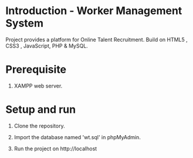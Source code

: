 # Introduction - Worker Management System
Project provides a platform for Online Talent Recruitment. Build on HTML5 , CSS3 , JavaScript, PHP & MySQL.

# Prerequisite 
1. XAMPP web server.

# Setup and run
1. Clone the repository.

2. Import the database named 'wt.sql' in phpMyAdmin.

3. Run the project on http://localhost